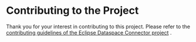 # Contributing to the Project

Thank you for your interest in contributing to this project. Please refer to
the [contributing guidelines of the Eclipse Dataspace Connector project](https://github.com/eclipse-dataspaceconnector/DataSpaceConnector/blob/1daf73d2fdaf1c1622c448fbaae4ac01af7df01c/CONTRIBUTING.md)
.
